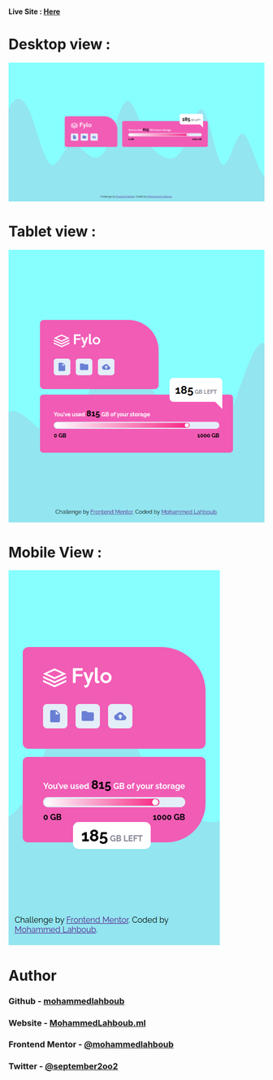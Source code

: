 
#### Live Site : [Here](https://mohammedlahboub.github.io/Fylo-data-storage-component/)
# Desktop view :
![](/screenshots/Screenshot-desktop.png)
# Tablet view :
![](/screenshots/Screenshot-tablet.png)
# Mobile View :
![](/screenshots/Screenshot-mobile.png)
# Author
### Github - [mohammedlahboub](https://github.com/mohammedlahboub)
### Website - [MohammedLahboub.ml](https://mohammedlahboub.ml)
### Frontend Mentor - [@mohammedlahboub](https://www.frontendmentor.io/profile/mohammedlahboub)
### Twitter - [@september2oo2](https://www.twitter.com/september2oo2)